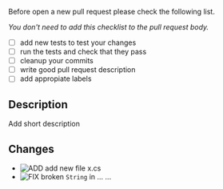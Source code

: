 Before open a new pull request please check the following list.

_You don't need to add this checklist to the pull request body._
- [ ] add new tests to test your changes
- [ ] run the tests and check that they pass
- [ ] cleanup your commits
- [ ] write good pull request description
- [ ] add appropiate labels

## Description
Add short description

## Changes
* ![ADD] add new file x.cs
* ![FIX] broken `String` in ...
...




[NEW]:https://atlas-resources.wooga.com/icons/icon_new.svg "New"
[ADD]:https://atlas-resources.wooga.com/icons/icon_add.svg "Add"
[IMPROVE]:https://atlas-resources.wooga.com/icons/icon_improve.svg "IMPROVE"
[CHANGE]:https://atlas-resources.wooga.com/icons/icon_change.svg "Change"
[FIX]:https://atlas-resources.wooga.com/icons/icon_fix.svg "Fix"
[UPDATE]:https://atlas-resources.wooga.com/icons/icon_update.svg "Update"

[BREAK]:https://atlas-resources.wooga.com/icons/icon_break.svg "Remove"
[REMOVE]:https://atlas-resources.wooga.com/icons/icon_remove.svg "Remove"
[IOS]:https://atlas-resources.wooga.com/icons/icon_iOS.svg "iOS"
[ANDROID]:https://atlas-resources.wooga.com/icons/icon_android.svg "Android"
[WEBGL]:https://atlas-resources.wooga.com/icons/icon_webGL.svg "WebGL"
[UNITY]:https://atlas-resources.wooga.com/icons/icon_unity.svg "Unity"
[GRADLE]:https://atlas-resources.wooga.com/icons/icon_gradle.svg "Gradle"
[LINUX]:https://atlas-resources.wooga.com/icons/icon_linux.svg "Linux"
